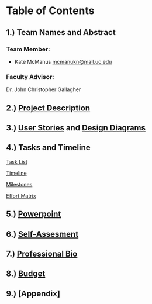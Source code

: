 # Table of Contents

## 1.) Team Names and Abstract

### Team Member:
 * Kate McManus mcmanukn@mail.uc.edu

### Faculty Advisor:
Dr. John Christopher Gallagher

## 2.) [Project Description](https://github.com/KateMcManus/SeniorDesign/blob/master/Assignments%20Fall%202021/ProjectDescription.md)

## 3.) [User Stories](https://github.com/KateMcManus/SeniorDesign/blob/master/Assignments%20Fall%202021/User_Stories.md) and [Design Diagrams](https://github.com/KateMcManus/SeniorDesign/tree/master/Assignments%20Fall%202021/Design%20Documents)

## 4.) Tasks and Timeline
[Task List](https://github.com/KateMcManus/SeniorDesign/blob/master/Assignments%20Fall%202021/Task_list.md)

[Timeline](https://github.com/KateMcManus/SeniorDesign/blob/master/Assignments%20Fall%202021/Timeline.md)

[Milestones](https://github.com/KateMcManus/SeniorDesign/blob/master/Assignments%20Fall%202021/Milestones.md)

[Effort Matrix](https://github.com/KateMcManus/SeniorDesign/blob/master/Assignments%20Fall%202021/EffortMatrix.png)

## 5.) [Powerpoint](https://github.com/KateMcManus/SeniorDesign/blob/master/Assignments%20Fall%202021/Senior%20Project%20Powerpoint.pptx)

## 6.) [Self-Assesment](https://github.com/KateMcManus/SeniorDesign/blob/master/Assignments%20Fall%202021/Individual%20Capstone%20Assessment.docx)

## 7.) [Professional Bio](https://github.com/KateMcManus/SeniorDesign/blob/master/McManus_Professional_Bio.md)

## 8.) [Budget](https://github.com/KateMcManus/SeniorDesign/blob/master/Assignments%20Fall%202021/Budget.md)

## 9.) [Appendix]
